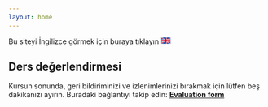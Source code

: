 ```yaml
---
layout: home
---
```


Bu siteyi İngilizce görmek için buraya tıklayın [<img src="_images/flag_uk.png"  width="20">](https://juanvesga.github.io/ide-modelling-R-ankara/)

<!-- Bu siteyi İngilizce görmek için buraya tıklayın [![](<img src="_images/flag_uk.png"  width="20">)](https://juanvesga.github.io/ide-modelling-R-ankara/) -->


## Ders değerlendirmesi
 
Kursun sonunda, geri bildiriminizi ve izlenimlerinizi bırakmak için lütfen beş dakikanızı ayırın.
Buradaki bağlantıyı takip edin: [**Evaluation form**](https://docs.google.com/forms/d/e/1FAIpQLSemI_7B5dAMQeC0l59wxr9OUoSc3rZXB_Kf4SOVA0Xxko7pVA/viewform?usp=sf_link)